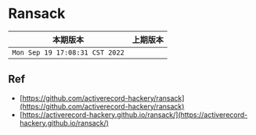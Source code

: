 # Ransack


|本期版本|上期版本
|:---:|:---:
`Mon Sep 19 17:08:31 CST 2022` |


## Ref

* [https://github.com/activerecord-hackery/ransack](https://github.com/activerecord-hackery/ransack)
* [https://activerecord-hackery.github.io/ransack/](https://activerecord-hackery.github.io/ransack/)